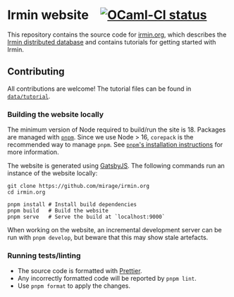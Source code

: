 # Irmin website &nbsp;&nbsp; [![OCaml-CI status][ocaml-ci-img]][ocaml-ci]

[ocaml-ci]: https://ocaml.ci.dev/github/mirage/irmin.org
[ocaml-ci-img]: https://img.shields.io/endpoint?url=https%3A%2F%2Focaml.ci.dev%2Fbadge%2Fmirage%2Firmin.org%2Fmain&logo=ocaml

This repository contains the source code for [irmin.org][irmin.org], which describes the [Irmin
distributed database][irmin] and contains tutorials for getting started with Irmin.

## Contributing

All contributions are welcome! The tutorial files can be found in [`data/tutorial`][tutorial-dir].

### Building the website locally

The minimum version of Node required to build/run the site is 18. Packages are
managed with [`pnpm`][pnpm]. Since we use Node > 16, `corepack` is the recommended
way to manage `pnpm`. See [`pnpm`'s installation instructions][pnpm-install] for
more information.

The website is generated using [GatsbyJS][gatsby]. The following commands run an instance of the
website locally:

```shell
git clone https://github.com/mirage/irmin.org
cd irmin.org

pnpm install # Install build dependencies
pnpm build   # Build the website
pnpm serve   # Serve the build at `localhost:9000`
```

When working on the website, an incremental development server can be run with `pnpm develop`,
but beware that this may show stale artefacts.

### Running tests/linting

- The source code is formatted with [Prettier][prettier]. 
- Any incorrectly formatted code will be reported by `pnpm lint`.
- Use `pnpm format` to apply the changes.

[irmin]: https://github.com/mirage/irmin/
[irmin.org]: https://irmin.org/
[tutorial-dir]: https://github.com/mirage/irmin.org/tree/master/data/tutorial/
[prettier]: https://github.com/prettier/prettier/
[gatsby]: https://www.gatsbyjs.org/
[pnpm]: https://pnpm.io/
[pnpm-install]: https://pnpm.io/installation#using-corepack
